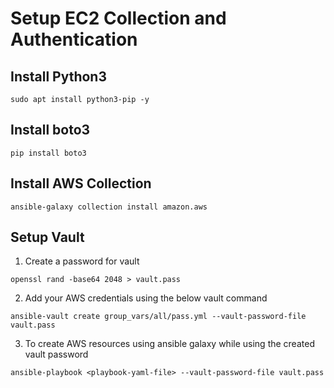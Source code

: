 # Setup EC2 Collection and Authentication

## Install Python3

```
sudo apt install python3-pip -y
```

## Install boto3

```
pip install boto3
```

## Install AWS Collection

```
ansible-galaxy collection install amazon.aws
```

## Setup Vault 

1. Create a password for vault

```
openssl rand -base64 2048 > vault.pass
```

2. Add your AWS credentials using the below vault command

```
ansible-vault create group_vars/all/pass.yml --vault-password-file vault.pass
```
3. To create AWS resources using ansible galaxy while using the created vault password
```
ansible-playbook <playbook-yaml-file> --vault-password-file vault.pass
```




